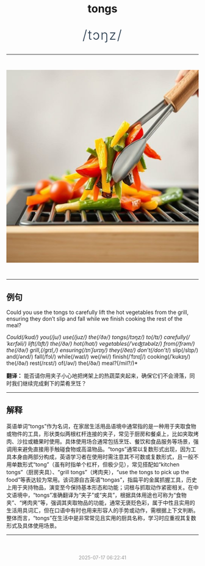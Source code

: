 <div align="center">

# tongs

<div style="margin: 30px 0;">
<h1 style="font-size: 2.5em; font-weight: 300; letter-spacing: 2px; margin: 0; color: #2c3e50;">
/tɔŋz/
</h1>
</div>

</div>

---

<div align="center" style="margin: 40px 0;">

![tongs](images/tongs.png)

</div>

---

## 例句

Could you use the tongs to carefully lift the hot vegetables from the grill, ensuring they don’t slip and fall while we finish cooking the rest of the meal?

*Could(/kʊd/) you(/ju/) use(/juz/) the(/ðə/) tongs(/tɔŋz/) to(/tɪ/) carefully(/ˈkɛrfəli/) lift(/lɪft/) the(/ðə/) hot(/hɑt/) vegetables(/ˈvɛʤtəbəlz/) from(/frəm/) the(/ðə/) grill,(/grɪl,/) ensuring(/ɪnˈʃʊrɪŋ/) they(/ðeɪ/) don’t(/don’t*/) slip(/slɪp/) and(/ənd/) fall(/fɔl/) while(/waɪl/) we(/wi/) finish(/ˈfɪnɪʃ/) cooking(/ˈkʊkɪŋ/) the(/ðə/) rest(/rɛst/) of(/əv/) the(/ðə/) meal?(/mil?/)*

**翻译：** 能否请你用夹子小心地把烤架上的热蔬菜夹起来，确保它们不会滑落，同时我们继续完成剩下的菜肴烹饪？

---

## 解释

英语单词“tongs”作为名词，在家居生活用品语境中通常指的是一种用于夹取食物或物件的工具，形状类似两根杠杆连接的夹子，常见于厨房和餐桌上，比如夹取烤肉、沙拉或糖果时使用。具体使用场合通常包括烹饪、餐饮和食品服务等场景，强调用来避免直接用手触碰食物或高温物品。“tongs”通常以复数形式出现，因为工具本身由两部分构成，英语学习者在使用时需注意其不可数或复数形式，且一般不用单数形式“tong”（虽有时指单个杠杆，但极少见），常见搭配如“kitchen tongs”（厨房夹具）、“grill tongs”（烤肉夹），“use the tongs to pick up the food”等表达较为常用。该词源自古英语“tongas”，指扁平的金属抓握工具，历史上用于夹持物品，演变至今保持基本形态和功能；词根与抓取动作紧密相关。在中文语境中，“tongs”准确翻译为“夹子”或“夹具”，根据具体用途也可称为“食物夹”、“烤肉夹”等，强调其夹取物品的功能，通常无褒贬色彩，属于中性且实用的生活用具词汇，但在口语中有时也用来形容人的手势或动作，需根据上下文判断。整体而言，“tongs”在生活中是非常常见且实用的厨具名称，学习时应重视其复数形式及具体使用场景。


---

<div align="center" style="margin-top: 50px;">
<small style="color: #999; font-size: 0.9em;">2025-07-17 06:22:41</small>
</div>

